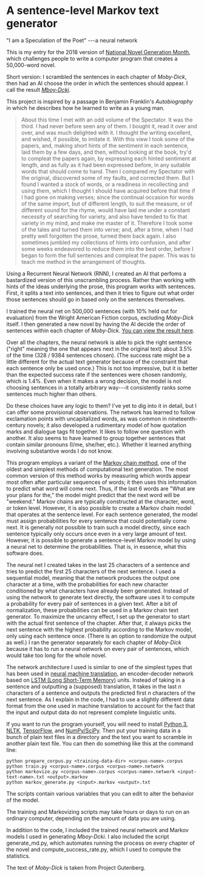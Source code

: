 # A sentence-level Markov text generator

"I am a Speculation of the Poet"
---a neural network

This is my entry for the 2018 version of [National Novel Generation Month](https://github.com/NaNoGenMo/2018), which challenges people to write a computer program that creates a 50,000-word novel.

Short version: I scrambled the sentences in each chapter of _Moby-Dick_, then had an AI choose the order in which the sentences should appear. I call the result [_Mboy-Dcki_](https://raw.githubusercontent.com/jeffbinder/sentence-level-markov/master/mboydcki.txt).

This project is inspired by a passage in Benjamin Franklin's _Autobiography_ in which he describes how he learned to write as a young man.

> About this time I met with an odd volume of the Spectator. It was the third. I had never before seen any of them. I bought it, read it over and over, and was much delighted with it. I thought the writing excellent, and wished, if possible, to imitate it. With this view I took some of the papers, and, making short hints of the sentiment in each sentence, laid them by a few days, and then, without looking at the book, try'd to compleat the papers again, by expressing each hinted sentiment at length, and as fully as it had been expressed before, in any suitable words that should come to hand. Then I compared my Spectator with the original, discovered some of my faults, and corrected them. But I found I wanted a stock of words, or a readiness in recollecting and using them, which I thought I should have acquired before that time if I had gone on making verses; since the continual occasion for words of the same import, but of different length, to suit the measure, or of different sound for the rhyme, would have laid me under a constant necessity of searching for variety, and also have tended to fix that variety in my mind, and make me master of it. Therefore I took some of the tales and turned them into verse; and, after a time, when I had pretty well forgotten the prose, turned them back again. I also sometimes jumbled my collections of hints into confusion, and after some weeks endeavored to reduce them into the best order, before I began to form the full sentences and compleat the paper. This was to teach me method in the arrangement of thoughts.

Using a Recurrent Neural Network (RNN), I created an AI that perfoms a bastardized version of this unscrambling process. Rather than working with hints of the ideas underlying the prose, this program works with sentences. First, it splits a text into sentences, and then it tries to figure out what order those sentences should go in based only on the sentences themselves.

I trained the neural net on 500,000 sentences (with 10% held out for evaluation) from the Wright American Fiction corpus, excluding _Moby-Dick_ itself. I then generated a new novel by having the AI decide the order of sentences within each chapter of _Moby-Dick_. [You can view the result here](https://raw.githubusercontent.com/jeffbinder/sentence-level-markov/master/mboydcki.txt).

Over all the chapters, the neural network is able to pick the right sentence ("right" meaning the one that appears next in the original text) about 3.5% of the time (328 / 9384 sentences chosen). (The success rate might be a little different for the actual text generator because of the constraint that each sentence only be used once.) This is not too impressive, but it is better than the expected success rate if the sentences were chosen randomly, which is 1.4%. Even when it makes a wrong decision, the model is not choosing sentences in a totally arbitrary way---it consistently ranks some sentences much higher than others.

Do these choices have any logic to them? I've yet to dig into it in detail, but I can offer some provisional observations. The network has learned to follow exclamation points with uncapitalized words, as was common in nineteenth-century novels; it also developed a rudimentary model of how quotation marks and dialogue tags fit together. It likes to follow one question with another. It also seems to have learned to group together sentences that contain similar pronouns (I/me, she/her, etc.). Whether it learned anything involving substantive words I do not know.

This program employs a variant of the [Markov chain method](https://en.wikipedia.org/wiki/Markov_chain), one of the oldest and simplest methods of computational text generation. The most common version of this method works by measuring which words appear most often after particular sequences of words; it then uses this information to predict what word will come next. Thus, if the last 6 words are "What are your plans for the," the model might predict that the next word will be "weekend." Markov chains are typically constructed at the character, word, or token level. However, it is also possible to create a Markov chain model that operates at the sentence level. For each sentence generated, the model must assign probabilities for every sentence that could potentially come next. It is generally not possible to train such a model directly, since each sentence typically only occurs once even in a very large amount of text. However, it is possible to generate a sentence-level Markov model by using a neural net to determine the probabilities. That is, in essence, what this software does.

The neural net I created takes in the last 25 characters of a sentence and tries to predict the first 25 characters of the next sentence. I used a sequential model, meaning that the network produces the output one character at a time, with the probabilities for each new character conditioned by what characters have already been generated. Instead of using the network to generate text directly, the software uses it to compute a probability for every pair of sentences in a given text. After a bit of normalization, these probabilities can be used in a Markov chain text generator. To maximize the uncanny effect, I set up the generator to start with the actual first sentence of the chapter. After that, it always picks the next sentence with the highest probability according to the Markov model, only using each sentence once. (There is an option to randomize the output as well.) I ran the generator separately for each chapter of _Moby-Dick_ because it has to run a neural network on every pair of sentences, which would take too long for the whole novel.

The network architecture I used is similar to one of the simplest types that has been used in [neural machine translation](https://en.wikipedia.org/wiki/Neural_machine_translation), an encoder-decoder network based on [LSTM (Long Short-Term Memory)](https://en.wikipedia.org/wiki/Long_short-term_memory) units. Instead of taking in a sentence and outputting a (supposed) translation, it takes in the last _n_ characters of a sentence and outputs the predicted first _n_ characters of the next sentence. As I explain in the code, I had to use a slightly different data format from the one used in machine translation to account for the fact that the input and output data do not represent complete linguistic units.

If you want to run the program yourself, you will need to install [Python 3](python.org), [NLTK](nltk.org), [TensorFlow](tensorglow.org), and [NumPy/SciPy](scipy.org). Then put your training data in a bunch of plain text files in a directory and the text you want to scramble in another plain text file. You can then do something like this at the command line:

```
python prepare_corpus.py <training-data-dir> <corpus-name>.corpus
python train.py <corpus-name>.corpus <corpus-name>.network
python markovize.py <corpus-name>.corpus <corpus-name>.network <input-text-name>.txt <output>.markov
python markov_generate.py <input>.markov <output>.txt
```

The scripts contain various variables that you can edit to alter the behavior of the model.

The training and Markovizing scripts may take hours or days to run on an ordinary computer, depending on the amount of data you are using.

In addition to the code, I included the trained neural network and Markov models I used in generating _Mboy-Dcki_. I also included the script generate_md.py, which automates running the process on every chapter of the novel and compute_success_rate.py, which I used to compute the statistics.

The text of _Moby-Dick_ is taken from Project Gutenberg.